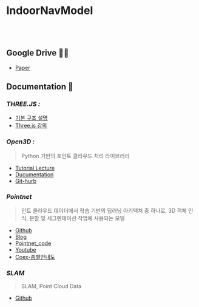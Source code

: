 # IndoorNavModel

<br><br>

## **Google Drive**  🍏🍎 

- [Paper](https://drive.google.com/drive/u/0/folders/1yNfkobCd-HqKHG5RrYeAxwMLXnzWhkgS)


## **Documentation**   🍋

### *THREE.JS :*

- [기본 구조 설명](https://threejs.org/manual/#en/fundamentals)
- [Three.js 강의](https://www.youtube.com/watch?v=_PqQLvFa_Vw&list=PLkbzizJk4Ae9hHI_YUD3fRv8xLfS3jGEW&index=1)

### *Open3D :*
> Python 기반의 포인트 클라우드 처리 라이브러리
- [Tutorial Lecture](https://www.youtube.com/watch?v=zF3MreN1w6c&list=PL4SJPVdQanQFFbSkBs14wdA0oHA06Jq33&index=12&t=284s)
- [Ducumentation](http://www.open3d.org/docs/release/)
- [Git-hurb](https://github.com/isl-org/Open3D)

### *Pointnet*
> 인트 클라우드 데이터에서 학습 기반의 딥러닝 아키텍처 중 하나로, 3D 객체 인식, 분할 및 세그멘테이션 작업에 사용되는 모델
- [Github](https://github.com/maziarraissi/Applied-Deep-Learning)
- [Blog](https://medium.com/@luis_gonzales/an-in-depth-look-at-pointnet-111d7efdaa1a)
- [Pointnet_code](https://colab.research.google.com/github/keras-team/keras-io/blob/master/examples/vision/ipynb/pointnet.ipynb#scrollTo=sollP_M1HdWl)
- [Youtube](https://www.youtube.com/watch?v=ctdi4Fjp_50&list=LL&index=7)
- [Coex-층별안내도](https://www.starfield.co.kr/coexmall/tenant/floorInfo.do)

### *SLAM*
> SLAM, Point Cloud Data 
- [Github](https://github.com/maziarraissi/Applied-Deep-Learning)
